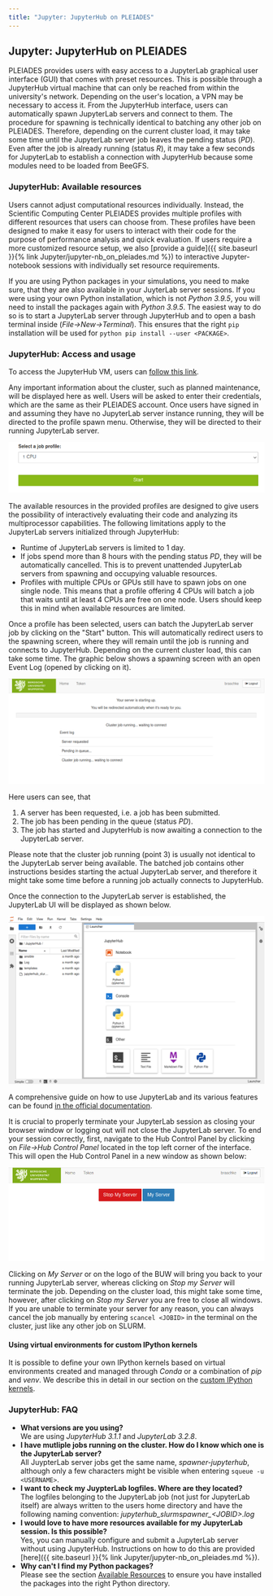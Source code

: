 ```yaml
---
title: "Jupyter: JupyterHub on PLEIADES"
---
```


## Jupyter: JupyterHub on PLEIADES

PLEIADES provides users with easy access to a JupyterLab graphical user interface (GUI) that comes with preset resources. This is possible through a JupyterHub virtual machine that can only be reached from within the university's network. Depending on the user's location, a VPN may be necessary to access it. From the JupyterHub interface, users can automatically spawn JupyterLab servers and connect to them. The procedure for spawning is technically identical to batching any other job on PLEIADES. Therefore, depending on the current cluster load, it may take some time until the JupyterLab server job leaves the pending status (*PD*). Even after the job is already running (status *R*), it may take a few seconds for JupyterLab to establish a connection with JupyterHub because some modules need to be loaded from BeeGFS.

### JupyterHub: Available resources

Users cannot adjust computational resources individually. Instead, the Scientific Computing Center PLEIADES provides multiple profiles with different resources that users can choose from. These profiles have been designed to make it easy for users to interact with their code for the purpose of performance analysis and quick evaluation. If users require a more customized resource setup, we also [provide a guide]({{ site.baseurl }}{% link Jupyter/jupyter-nb_on_pleiades.md %}) to interactive Jupyter-notebook sessions with individually set resource requirements.  
  
If you are using Python packages in your simulations, you need to make sure, that they are also available in your JuyterLab server sessions. If you were using your own Python installation, which is not *Python 3.9.5*, you will need to install the packages again with *Python 3.9.5*. The easiest way to do so is to start a JupyterLab server through JupyterHub and to open a bash terminal inside (*File-&gt;New-&gt;Terminal*). This ensures that the right `pip` installation will be used for `python pip install --user <PACKAGE>`.



### JupyterHub: Access and usage

To access the JupyterHub VM, users can [follow this link](https://jupyterhub.pleiades.uni-wuppertal.de/).
  
Any important information about the cluster, such as planned maintenance, will be displayed here as well. Users will be asked to enter their credentials, which are the same as their PLEIADES account. Once users have signed in and assuming they have no JupyterLab server instance running, they will be directed to the profile spawn menu. Otherwise, they will be directed to their running JupyterLab server.

[![Dropdown menu for the profile selection](../assets/img/jupyterhub/jh_profileSelection.png)](../assets/img/jupyterhub/jh_profileSelection.png "Dropdown menu for the profile selection")

The available resources in the provided profiles are designed to give users the possibility of interactively evaluating their code and analyzing its multiprocessor capabilities. The following limitations apply to the JupyterLab servers initialized through JupyterHub:

* Runtime of JupyterLab servers is limited to 1 day.
* If jobs spend more than 8 hours with the pending status *PD*, they will be automatically cancelled. This is to prevent unattended JupyterLab servers from spawning and occupying valuable resources.
* Profiles with multiple CPUs or GPUs still have to spawn jobs on one single node. This means that a profile offering 4 CPUs will batch a job that waits until at least 4 CPUs are free on one node. Users should keep this in mind when available resources are limited.

Once a profile has been selected, users can batch the JupyterLab server job by clicking on the "Start" button. This will automatically redirect users to the spawning screen, where they will remain until the job is running and connects to JupyterHub. Depending on the current cluster load, this can take some time. The graphic below shows a spawning screen with an open Event Log (opened by clicking on it).

[![Spawning screen with open event log](../assets/img/jupyterhub/jh_pending.png)](assets/img/jupyterhub/jh_pending.png "Spawning screen with open event log")

Here users can see, that

1. A server has been requested, i.e. a job has been submitted.
2. The job has been pending in the queue (status *PD*).
3. The job has started and JupyterHub is now awaiting a connection to the JupyterLab server.

Please note that the cluster job running (point 3) is usually not identical to the JupyterLab server being available. The batched job contains other instructions besides starting the actual JupyterLab server, and therefore it might take some time before a running job actually connects to JupyterHub.
  
  
Once the connection to the JupyterLab server is established, the JupyterLab UI will be displayed as shown below.
  
[![GUI of JupyterLab](../assets/img/jupyterhub/jh_interface.png)](assets/img/jupyterhub/jh_interface.png "GUI of JupyterLab")
  
A comprehensive guide on how to use JupyterLab and its various features can be found [in the official documentation](https://jupyterlab.readthedocs.io/en/stable/user/interface.html).
  
It is crucial to properly terminate your JupyterLab session as closing your browser window or logging out will not close the JupyterLab server. To end your session correctly, first, navigate to the Hub Control Panel by clicking on *File-&gt;Hub Control Panel* located in the top left corner of the interface. This will open the Hub Control Panel in a new window as shown below:
  
[![Hub Control Panel](../assets/img/jupyterhub/jh_hubControl.png)](assets/img/jupyterhub/jh_hubControl.png "Hub Control Panel")
  
Clicking on *My Server* or on the logo of the BUW will bring you back to your running JupyterLab server, whereas clicking on *Stop my Server* will terminate the job. Depending on the cluster load, this might take some time, however, after clicking on *Stop my Server* you are free to close all windows.  
If you are unable to terminate your server for any reason, you can always cancel the job manually by entering `scancel <JOBID>` in the terminal on the cluster, just like any other job on SLURM.

#### Using virtual environments for custom IPython kernels

It is possible to define your own IPython kernels based on virtual environments created and managed through *Conda* or a combination of *pip* and *venv*. We describe this in detail in our section on the [custom IPython kernels](jupyter/jupyter-kernels.md).
  
### JupyterHub: FAQ
* **What versions are you using?**  
We are using *JupyterHub 3.1.1* and *JupyterLab 3.2.8*.
* **I have mutliple jobs running on the cluster. How do I know which one is the JupyterLab server?**  
All JuypterLab server jobs get the same name, *spawner-jupyterhub*, although only a few characters might be visible when entering `squeue -u <USERNAME>`.
* **I want to check my JuypterLab logfiles. Where are they located?**  
The logfiles belonging to the JupyterLab job (not just for JupyterLab itself) are always written to the users home directory and have the following naming convention: *jupyterhub_slurmspawner_&lt;JOBID&gt;.log*
* **I would love to have more resources available for my JupyterLab session. Is this possible?**  
Yes, you can manually configure and submit a JupyterLab server without using JupyterHub. Instructions on how to do this are provided [here]({{ site.baseurl }}{% link Jupyter/jupyter-nb_on_pleiades.md %}). 
* **Why can't I find my Python packages?**  
Please see the section [Available Resources](#jupyterhub:-available-resources) to ensure you have installed the packages into the right Python directory.
















